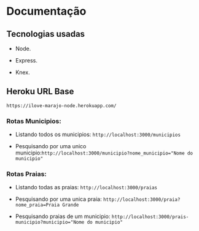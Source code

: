 # Documentação

## Tecnologias usadas

- Node.

- Express.

- Knex.

## Heroku URL Base

`https://ilove-marajo-node.herokuapp.com/`

### Rotas Municipios:

- Listando todos os municipios: `http://localhost:3000/municipios`

- Pesquisando por uma unico municipio:`http://localhost:3000/municipio?nome_municipio="Nome do municipio"`


### Rotas Praias:

- Listando todas as praias: `http://localhost:3000/praias`

- Pesquisando por uma unica praia: `http://localhost:3000/praia?nome_praia=Praia Grande`

- Pesquisando praias de um municipio: `http://localhost:3000/prais-municipio?municipio="Nome do municipio"`